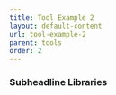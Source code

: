 ```yaml
---
title: Tool Example 2
layout: default-content
url: tool-example-2
parent: tools
order: 2
---
```


### Subheadline Libraries